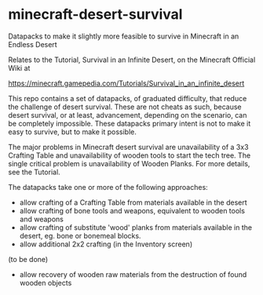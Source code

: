 # minecraft-desert-survival
Datapacks to make it slightly more feasible to survive in Minecraft in an Endless Desert

Relates to the Tutorial, Survival in an Infinite Desert, on the Minecraft Official Wiki at

https://minecraft.gamepedia.com/Tutorials/Survival_in_an_infinite_desert

This repo contains a set of datapacks, of graduated difficulty, that reduce the challenge of desert survival. These are not cheats as such, because desert survival, or at least, advancement, depending on the scenario, can be completely impossible. These datapacks primary intent is not to make it easy to survive, but to make it possible. 

The major problems in Minecraft desert survival are unavailability of a 3x3 Crafting Table and unavailability of wooden tools to start the tech tree. The single critical problem is unavailability of Wooden Planks. For more details, see the Tutorial. 

The datapacks take one or more of the following approaches:

* allow crafting of a Crafting Table from materials available in the desert
* allow crafting of bone tools and weapons, equivalent to wooden tools and weapons
* allow crafting of substitute 'wood' planks from materials available in the desert, eg. bone or bonemeal blocks.
* allow additional 2x2 crafting (in the Inventory screen)

(to be done)
* allow recovery of wooden raw materials from the destruction of found wooden objects

